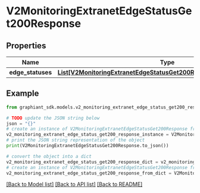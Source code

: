 # V2MonitoringExtranetEdgeStatusGet200Response


## Properties

Name | Type | Description | Notes
------------ | ------------- | ------------- | -------------
**edge_statuses** | [**List[V2MonitoringExtranetEdgeStatusGet200ResponseEdgeStatusesInner]**](V2MonitoringExtranetEdgeStatusGet200ResponseEdgeStatusesInner.md) |  | [optional] 

## Example

```python
from graphiant_sdk.models.v2_monitoring_extranet_edge_status_get200_response import V2MonitoringExtranetEdgeStatusGet200Response

# TODO update the JSON string below
json = "{}"
# create an instance of V2MonitoringExtranetEdgeStatusGet200Response from a JSON string
v2_monitoring_extranet_edge_status_get200_response_instance = V2MonitoringExtranetEdgeStatusGet200Response.from_json(json)
# print the JSON string representation of the object
print(V2MonitoringExtranetEdgeStatusGet200Response.to_json())

# convert the object into a dict
v2_monitoring_extranet_edge_status_get200_response_dict = v2_monitoring_extranet_edge_status_get200_response_instance.to_dict()
# create an instance of V2MonitoringExtranetEdgeStatusGet200Response from a dict
v2_monitoring_extranet_edge_status_get200_response_from_dict = V2MonitoringExtranetEdgeStatusGet200Response.from_dict(v2_monitoring_extranet_edge_status_get200_response_dict)
```
[[Back to Model list]](../README.md#documentation-for-models) [[Back to API list]](../README.md#documentation-for-api-endpoints) [[Back to README]](../README.md)


